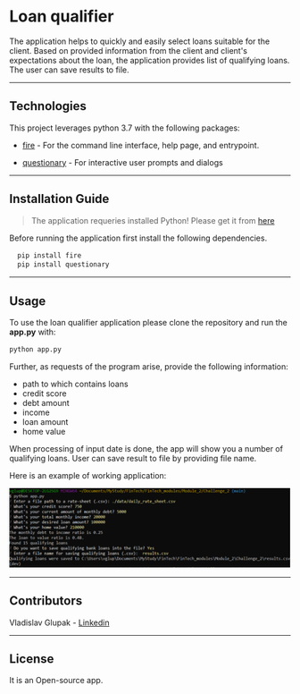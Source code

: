 # Loan qualifier

The application helps to quickly and easily select loans suitable for the client. Based on provided information from the client and client's expectations about the loan, the application provides list of qualifying loans. The user can save results to file.

---

## Technologies

This project leverages python 3.7 with the following packages:

* [fire](https://github.com/google/python-fire) - For the command line interface, help page, and entrypoint.

* [questionary](https://github.com/tmbo/questionary) - For interactive user prompts and dialogs

---

## Installation Guide

> The application requeries installed Python! Please get it from [here](https://www.python.org)

Before running the application first install the following dependencies.

```python
  pip install fire
  pip install questionary
```
---

## Usage
To use the loan qualifier application please clone the repository and run the **app.py** with:

```python
python app.py
```
Further, as requests of the program arise, provide the following information:
* path to which contains loans
* credit score
* debt amount
* income
* loan amount
* home value

When processing of input date is done, the app will show you a number of qualifying loans.
User can save result to file by providing file name.

Here is an example of working application:

![App's prompts](Images/example.png)





---

## Contributors

Vladislav Glupak - [Linkedin](https://www.linkedin.com/in/vladislav-glupak/)

---

## License

It is an Open-source app.
